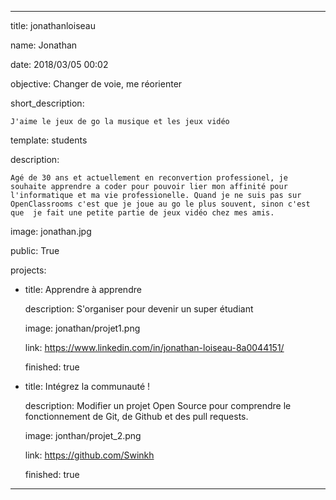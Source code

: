 ---



title: jonathanloiseau




name: Jonathan

date: 2018/03/05 00:02



objective: Changer de voie, me réorienter

short_description:

    J'aime le jeux de go la musique et les jeux vidéo 

    




template: students

description:

    Agé de 30 ans et actuellement en reconvertion professionel, je souhaite apprendre a coder pour pouvoir lier mon affinité pour l'informatique et ma vie professionelle. Quand je ne suis pas sur OpenClassrooms c'est que je joue au go le plus souvent, sinon c'est que  je fait une petite partie de jeux vidéo chez mes amis.



image: jonathan.jpg




public: True




projects:

  - title: Apprendre à apprendre

    description: S'organiser pour devenir un super étudiant

   
    image: jonathan/projet1.png

    link: https://www.linkedin.com/in/jonathan-loiseau-8a0044151/
    
    finished: true

  - title: Intégrez la communauté !

    description: Modifier un projet Open Source pour comprendre le fonctionnement de Git, de Github et des pull requests. 

    image: jonthan/projet_2.png

    link: https://github.com/Swinkh

    finished: true

  
---